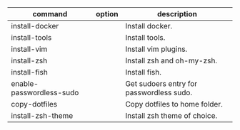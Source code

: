 | command                  | option | description                              |
| ------------------------ | ------ | ---------------------------------------- |
| install-docker           |        | Install docker.                          |
| install-tools            |        | Install tools.                           |
| install-vim              |        | Install vim plugins.                     |
| install-zsh              |        | Install zsh and oh-my-zsh.               |
| install-fish             |        | Install fish.                            |
| enable-passwordless-sudo |        | Get sudoers entry for passwordless sudo. |
| copy-dotfiles            |        | Copy dotfiles to home folder.            |
| install-zsh-theme        |        | Install zsh theme of choice.             |
